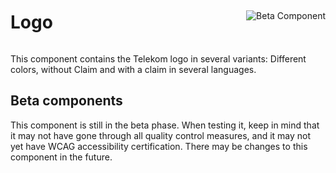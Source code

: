 <div style="display: inline-flex; align-items: center; justify-content: space-between; width: 100%;">
    <h1>Logo</h1>
    <img src="assets/beta.png" alt="Beta Component" />
</div>

This component contains the Telekom logo in several variants: Different colors, without Claim and with a claim in several languages.

## Beta components

This component is still in the beta phase. When testing it, keep in mind that it may not have gone through all quality control measures, and it may not yet have WCAG accessibility certification. There may be changes to this component in the future.

